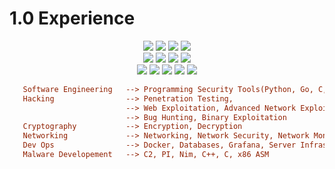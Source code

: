 <h1>1.0 Experience</h1>

<div align="center">
<img src="https://img.shields.io/badge/Python-3670A0?style=for-the-badge&logo=python&logoColor=ffdd54">
<img src="https://img.shields.io/badge/Go-00AED8.svg?style=for-the-badge&logo=go&logoColor=white">
<img src="https://img.shields.io/badge/c++-%2300599C.svg?style=for-the-badge&logo=c%2B%2B&logoColor=white">
<img src="https://img.shields.io/badge/c-%2300599C.svg?style=for-the-badge&logo=c&logoColor=white">
 <br>
<img src="https://img.shields.io/badge/mysql-%2300f.svg?style=for-the-badge&logo=mysql&logoColor=white">
<img src="https://img.shields.io/badge/gitlab-%23181717.svg?style=for-the-badge&logo=gitlab&logoColor=white">
<img src="https://img.shields.io/badge/Kali-268BEE?style=for-the-badge&logo=kalilinux&logoColor=white">
<img src="https://img.shields.io/badge/nim-%23FFE953.svg?style=for-the-badge&logo=nim&logoColor=white">
</div>
<div align="center">
 <img src="https://img.shields.io/badge/Postman-FF6C37?style=for-the-badge&logo=postman&logoColor=white">
  <img src="https://img.shields.io/badge/Trello-%23026AA7.svg?style=for-the-badge&logo=Trello&logoColor=white">
  <img src="https://img.shields.io/badge/Jira-2684FF.svg?style=for-the-badge&logo=Jira&logoColor=white">
  <img src="https://img.shields.io/badge/Notion-%23000000.svg?style=for-the-badge&logo=notion&logoColor=white">
  <img src="https://img.shields.io/badge/Tor-7D4698?style=for-the-badge&logo=Tor-Browser&logoColor=white">
</div>

```ini
   Software Engineering   --> Programming Security Tools(Python, Go, C, C++)
   Hacking                --> Penetration Testing, 
                          --> Web Exploitation, Advanced Network Exploitation
                          --> Bug Hunting, Binary Exploitation
   Cryptography           --> Encryption, Decryption
   Networking             --> Networking, Network Security, Network Monitoring, VPNS, Protocol Exploitation 
   Dev Ops                --> Docker, Databases, Grafana, Server Infrastructure, Powershell
   Malware Developement   --> C2, PI, Nim, C++, C, x86 ASM 
```
